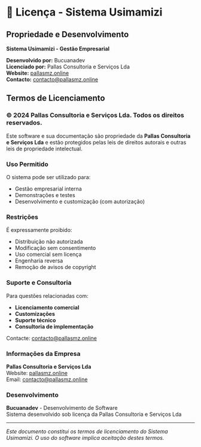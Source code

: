 # 📄 Licença - Sistema Usimamizi

## Propriedade e Desenvolvimento

**Sistema Usimamizi - Gestão Empresarial**

**Desenvolvido por:** Bucuanadev  
**Licenciado por:** Pallas Consultoria e Serviços Lda  
**Website:** [pallasmz.online](https://pallasmz.online)  
**Contacto:** [contacto@pallasmz.online](mailto:contacto@pallasmz.online)

## Termos de Licenciamento

### © 2024 Pallas Consultoria e Serviços Lda. Todos os direitos reservados.

Este software e sua documentação são propriedade da **Pallas Consultoria e Serviços Lda** e estão protegidos pelas leis de direitos autorais e outras leis de propriedade intelectual.

### Uso Permitido

O sistema pode ser utilizado para:
- Gestão empresarial interna
- Demonstrações e testes
- Desenvolvimento e customização (com autorização)

### Restrições

É expressamente proibido:
- Distribuição não autorizada
- Modificação sem consentimento
- Uso comercial sem licença
- Engenharia reversa
- Remoção de avisos de copyright

### Suporte e Consultoria

Para questões relacionadas com:
- **Licenciamento comercial**
- **Customizações**
- **Suporte técnico**
- **Consultoria de implementação**

Contacte: [contacto@pallasmz.online](mailto:contacto@pallasmz.online)

### Informações da Empresa

**Pallas Consultoria e Serviços Lda**  
Website: [pallasmz.online](https://pallasmz.online)  
Email: [contacto@pallasmz.online](mailto:contacto@pallasmz.online)

### Desenvolvimento

**Bucuanadev** - Desenvolvimento de Software  
Sistema desenvolvido sob licença da Pallas Consultoria e Serviços Lda

---

*Este documento constitui os termos de licenciamento do Sistema Usimamizi. O uso do software implica aceitação destes termos.*
